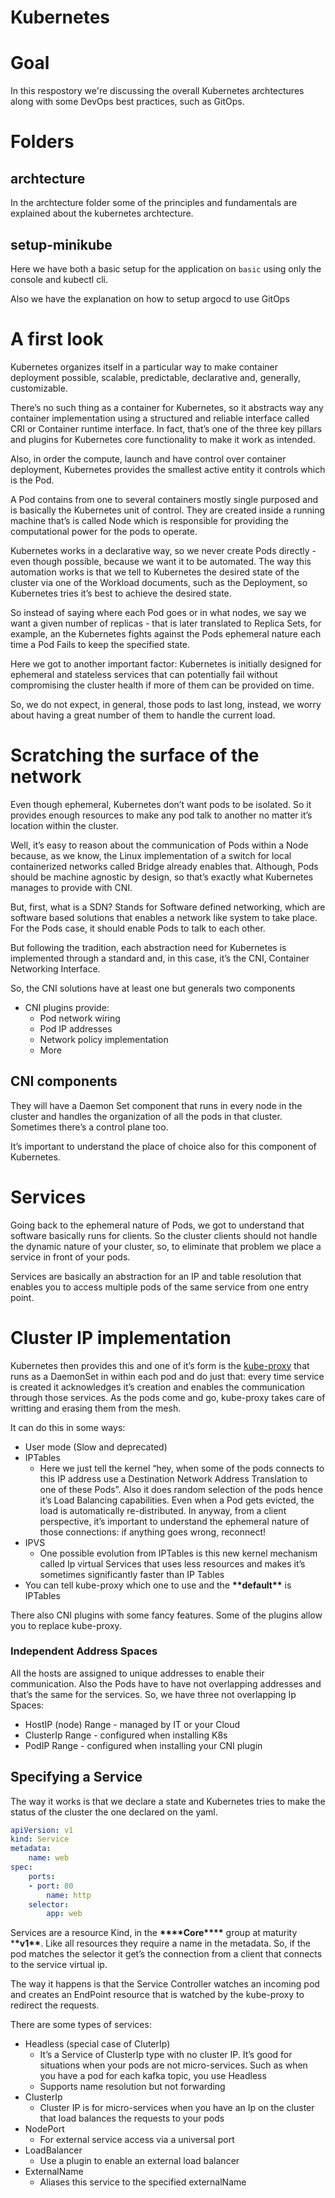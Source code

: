 # Kubernetes

# Goal

In this respostory we're discussing the overall Kubernetes archtectures along with some DevOps best practices, such as GitOps.

# Folders

## archtecture

In the archtecture folder some of the principles and fundamentals are explained about the kubernetes archtecture.

## setup-minikube

Here we have both a basic setup for the application on `basic` using only the console and kubectl cli.

Also we have the explanation on how to setup argocd to use GitOps

# A first look

Kubernetes organizes itself in a particular way to make container deployment possible, scalable, predictable, declarative and, generally, customizable.

There’s no such thing as a container for Kubernetes, so it abstracts way any container implementation using a structured and reliable interface called CRI or Container runtime interface. In fact, that’s one of the three key pillars and plugins for Kubernetes core functionality to make it work as intended.

Also, in order the compute, launch and have control over container deployment, Kubernetes provides the smallest active entity it controls which is the Pod.

A Pod contains from one to several containers mostly single purposed and is basically the Kubernetes unit of control. They are created inside a running machine that’s is called Node which is responsible for providing the computational power for the pods to operate.

Kubernetes works in a declarative way, so we never create Pods directly - even though possible, because we want it to be automated. The way this automation works is that we tell to Kubernetes the desired state of the cluster via one of the Workload documents, such as the Deployment, so Kubernetes tries it’s best to achieve the desired state.

So instead of saying where each Pod goes or in what nodes, we say we want a given number of replicas - that is later translated to Replica Sets, for example, an the Kubernetes fights against the Pods ephemeral nature each time a Pod Fails to keep the specified state.

Here we got to another important factor: Kubernetes is initially designed for ephemeral and stateless services that can potentially fail without compromising the cluster health if more of them can be provided on time.

So, we do not expect, in general, those pods to last long, instead, we worry about having a great number of them to handle the current load.

# Scratching the surface of the network

Even though ephemeral, Kubernetes don’t want pods to be isolated. So it provides enough resources to make any pod talk to another no matter it’s location within the cluster.

Well, it’s easy to reason about the communication of Pods within a Node because, as we know, the Linux implementation of a switch for local containerized networks called Bridge already enables that. Although, Pods should be machine agnostic by design, so that’s exactly what Kubernetes manages to provide with CNI.

But, first, what is a SDN? Stands for Software defined networking, which are software based solutions that enables a network like system to take place. For the Pods case, it should enable Pods to talk to each other.

But following the tradition, each abstraction need for Kubernetes is implemented through a standard and, in this case, it’s the CNI, Container Networking Interface.

So, the CNI solutions have at least one but generals two components

- CNI plugins provide:
  - Pod network wiring
  - Pod IP addresses
  - Network policy implementation
  - More

## CNI components

They will have a Daemon Set component that runs in every node in the cluster and handles the organization of all the pods in that cluster. Sometimes there’s a control plane too.

It’s important to understand the place of choice also for this component of Kubernetes.

# Services

Going back to the ephemeral nature of Pods, we got to understand that software basically runs for clients. So the cluster clients should not handle the dynamic nature of your cluster, so, to eliminate that problem we place a service in front of your pods.

Services are basically an abstraction for an IP and table resolution that enables you to access multiple pods of the same service from one entry point.

# Cluster IP implementation

Kubernetes then provides this and one of it’s form is the [kube-proxy](https://kubernetes.io/docs/reference/command-line-tools-reference/kube-proxy/) that runs as a DaemonSet in within each pod and do just that: every time service is created it acknowledges it’s creation and enables the communication through those services. As the pods come and go, kube-proxy takes care of writting and erasing them from the mesh.

It can do this in some ways:

- User mode (Slow and deprecated)
- IPTables
  - Here we just tell the kernel “hey, when some of the pods connects to this IP address use a Destination Network Address Translation to one of these Pods”. Also it does random selection of the pods hence it’s Load Balancing capabilities. Even when a Pod gets evicted, the load is automatically re-distributed. In anyway, from a client perspective, it’s important to understand the ephemeral nature of those connections: if anything goes wrong, reconnect!
- IPVS
  - One possible evolution from IPTables is this new kernel mechanism called Ip virtual Services that uses less resources and makes it’s sometimes significantly faster than IP Tables
- You can tell kube-proxy which one to use and the ******\*\*******default******\*\******* is IPTables

There also CNI plugins with some fancy features. Some of the plugins allow you to replace kube-proxy.

### Independent Address Spaces

All the hosts are assigned to unique addresses to enable their communication. Also the Pods have to have not overlapping addresses and that’s the same for the services. So, we have three not overlapping Ip Spaces:

- HostIP (node) Range - managed by IT or your Cloud
- ClusterIp Range - configured when installing K8s
- PodIP Range - configured when installing your CNI plugin

## Specifying a Service

The way it works is that we declare a state and Kubernetes tries to make the status of the cluster the one declared on the yaml.

```yaml
apiVersion: v1
kind: Service
metadata:
	name: web
spec:
	ports:
	- port: 80
		name: http
	selector:
		app: web
```

Services are a resource Kind, in the ****\*\*\*\*****Core****\*\*\*\***** group at maturity \***\*v1\*\***. Like all resources they require a name in the metadata. So, if the pod matches the selector it get’s the connection from a client that connects to the service virtual ip.

The way it happens is that the Service Controller watches an incoming pod and creates an EndPoint resource that is watched by the kube-proxy to redirect the requests.

There are some types of services:

- Headless (special case of CluterIp)
  - It’s a Service of ClusterIp type with no cluster IP. It’s good for situations when your pods are not micro-services. Such as when you have a pod for each kafka topic, you use Headless
  - Supports name resolution but not forwarding
- ClusterIp
  - Cluster IP is for micro-services when you have an Ip on the cluster that load balances the requests to your pods
- NodePort
  - For external service access via a universal port
- LoadBalancer
  - Use a plugin to enable an external load balancer
- ExternalName
  - Aliases this service to the specified externalName
